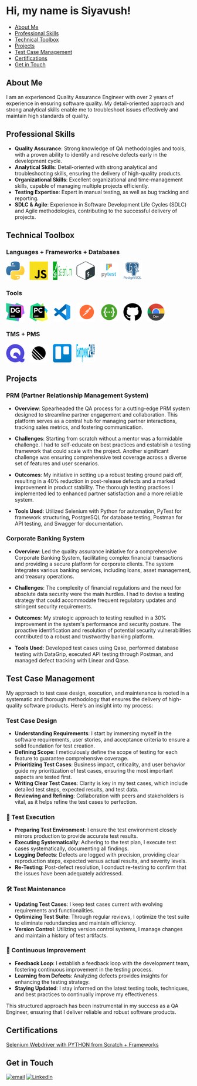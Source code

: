 <style>
    .icon {
        margin-right: 10px; /* Adjust this value to set the desired spacing between icons */
    }
</style>

# Hi, my name is Siyavush!

- [About Me](#about-me)
- [Professional Skills](#professional-skills)
- [Technical Toolbox](#technical-toolbox)
- [Projects](#projects)
- [Test Case Management](#test-case-management)
- [Certifications](#certifications)
- [Get in Touch](#get-in-touch)

## About Me
I am an experienced Quality Assurance Engineer with over 2 years of experience in ensuring software quality. My detail-oriented approach and strong analytical skills enable me to troubleshoot issues effectively and maintain high standards of quality.

## Professional Skills
- **Quality Assurance**: Strong knowledge of QA methodologies and tools, with a proven ability to identify and resolve defects early in the development cycle.
- **Analytical Skills**: Detail-oriented with strong analytical and troubleshooting skills, ensuring the delivery of high-quality products.
- **Organizational Skills**: Excellent organizational and time-management skills, capable of managing multiple projects efficiently.
- **Testing Expertise**: Expert in manual testing, as well as bug tracking and reporting.
- **SDLC & Agile**: Experience in Software Development Life Cycles (SDLC) and Agile methodologies, contributing to the successful delivery of projects.

## Technical Toolbox

### Languages + Frameworks + Databases
<a href='https://www.python.org'><img class='icon' src="icons/python.svg" alt="Python" width="50" height="50" title="Python"></a>
<a href='https://ecma-international.org/publications-and-standards/standards/ecma-262'><img class='icon' src="icons/js.svg" alt="Javascript" width="50" height="50" title="Javascript"></a>
<a href='https://www.selenium.dev/'><img class='icon' src="icons/selenium.svg" alt="selenium" width="50" height="50" title="Selenium"></a>
<a href='https://www.gnu.org/software/bash'><img class='icon' src="icons/bash.svg" alt="gnu-bash" width="50" height="50" title="Bash"></a>
<a href='https://pytest.org'><img class='icon' src="icons/pytest.svg.png" alt="pytest" width="50" height="50" title="Pytest"></a>
<a href='https://www.postgresql.org'><img class='icon' src="icons/postgresql.svg" alt="postgresql" width="50" height="50" title="PostGreSQL"></a>

### Tools
<a href='https://www.jetbrains.com/datagrip'><img class='icon' src="icons/datagrip.svg" alt="datagrip" width="50" height="50" title="Datagrip"></a>
<a href='https://www.jetbrains.com/pycharm'><img class='icon' src="icons/pycharm.svg" alt="pycharm" width="50" height="50" title="Pycharm"></a>
<a href='https://code.visualstudio.com/'><img class='icon' src="icons/vscode.svg" alt="vscode" width="50" height="50" title="Visual Studio Code"></a>
<a href='https://www.postman.com'><img class='icon' src="icons/postman.svg" alt="postman" width="50" height="50" title="Postman"></a>
<a href='https://swagger.io'><img class='icon' src="icons/swagger.svg" alt="swagger" width="50" height="50" title="Swagger"></a>
<a href='https://github.com'><img class='icon' src="icons/github.svg" alt="github" width="50" height="50" title="GitHub"></a>
<a href='https://developer.chrome.com/docs/devtools'><img class='icon' src="icons/chrome-dev.svg" alt="chrome dev tools" width="50" height="50" title="Chrome DevTools"></a>


### TMS + PMS
<a href='https://qase.io/'><img class='icon' src="icons/qase.svg" alt="qase" width="50" height="50" title="Qase Test Management"></a>
<a href='https://linear.app/'><img class='icon' src="icons/linear.svg" alt="linear" width="50" height="50" title="Linear Project Management"></a>
<a href='https://trello.com'><img class='icon' src="icons/trello.svg" alt="trello" width="50" height="50" title="Trello"></a>
<a href='https://www.bitrix24.ru/'><img class='icon' src="icons/bitrix24.svg" alt="bitrix24" width="50" height="50" title="Bitrix24"></a>


## Projects

### PRM (Partner Relationship Management System)

- **Overview**: Spearheaded the QA process for a cutting-edge PRM system designed to streamline partner engagement and collaboration. This platform serves as a central hub for managing partner interactions, tracking sales metrics, and fostering communication.

- **Challenges**: Starting from scratch without a mentor was a formidable challenge. I had to self-educate on best practices and establish a testing framework that could scale with the project. Another significant challenge was ensuring comprehensive test coverage across a diverse set of features and user scenarios.

- **Outcomes**: My initiative in setting up a robust testing ground paid off, resulting in a 40% reduction in post-release defects and a marked improvement in product stability. The thorough testing practices I implemented led to enhanced partner satisfaction and a more reliable system.

- **Tools Used**: Utilized Selenium with Python for automation, PyTest for framework structuring, PostgreSQL for database testing, Postman for API testing, and Swagger for documentation.

### Corporate Banking System

- **Overview**: Led the quality assurance initiative for a comprehensive Corporate Banking System, facilitating complex financial transactions and providing a secure platform for corporate clients. The system integrates various banking services, including loans, asset management, and treasury operations.

- **Challenges**: The complexity of financial regulations and the need for absolute data security were the main hurdles. I had to devise a testing strategy that could accommodate frequent regulatory updates and stringent security requirements.

- **Outcomes**: My strategic approach to testing resulted in a 30% improvement in the system's performance and security posture. The proactive identification and resolution of potential security vulnerabilities contributed to a robust and trustworthy banking platform.

- **Tools Used**: Developed test cases using Qase, performed database testing with DataGrip, executed API testing through Postman, and managed defect tracking with Linear and Qase.

## Test Case Management

My approach to test case design, execution, and maintenance is rooted in a systematic and thorough methodology that ensures the delivery of high-quality software products. Here's an insight into my process:

### Test Case Design
- **Understanding Requirements**: I start by immersing myself in the software requirements, user stories, and acceptance criteria to ensure a solid foundation for test creation.
- **Defining Scope**: I meticulously define the scope of testing for each feature to guarantee comprehensive coverage.
- **Prioritizing Test Cases**: Business impact, criticality, and user behavior guide my prioritization of test cases, ensuring the most important aspects are tested first.
- **Writing Clear Test Cases**: Clarity is key in my test cases, which include detailed test steps, expected results, and test data.
- **Reviewing and Refining**: Collaboration with peers and stakeholders is vital, as it helps refine the test cases to perfection.

### 🏃 Test Execution
- **Preparing Test Environment**: I ensure the test environment closely mirrors production to provide accurate test results.
- **Executing Systematically**: Adhering to the test plan, I execute test cases systematically, documenting all findings.
- **Logging Defects**: Defects are logged with precision, providing clear reproduction steps, expected versus actual results, and severity levels.
- **Re-Testing**: Post-defect resolution, I conduct re-testing to confirm that the issues have been adequately addressed.

### 🛠️ Test Maintenance
- **Updating Test Cases**: I keep test cases current with evolving requirements and functionalities.
- **Optimizing Test Suite**: Through regular reviews, I optimize the test suite to eliminate redundancies and maintain efficiency.
- **Version Control**: Utilizing version control systems, I manage changes and maintain a history of test artifacts.

### 🔄 Continuous Improvement
- **Feedback Loop**: I establish a feedback loop with the development team, fostering continuous improvement in the testing process.
- **Learning from Defects**: Analyzing defects provides insights for enhancing the testing strategy.
- **Staying Updated**: I stay informed on the latest testing tools, techniques, and best practices to continually improve my effectiveness.

This structured approach has been instrumental in my success as a QA Engineer, ensuring that I deliver reliable and robust software products.

## Certifications

[Selenium Webdriver with PYTHON from Scratch + Frameworks](https://www.udemy.com/course/learn-selenium-automation-in-easy-python-language/)

## Get in Touch

<a href="mailto:snajmudinov@gmail.com"><img src="https://cdn-icons-png.flaticon.com/512/732/732200.png" alt="email" width="30"/></a>  <a href="https://www.linkedin.com/in/siyavushnazhmudinov/"><img src="https://cdn-icons-png.flaticon.com/512/174/174857.png" alt="LinkedIn" width="30"/></a>


